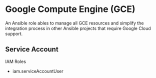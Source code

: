 Google Compute Engine (GCE)
=========

An Ansible role ables to manage all GCE resources and simplify the integration process in other Ansible projects that require Google Cloud support.

## Service Account

IAM Roles
* iam.serviceAccountUser